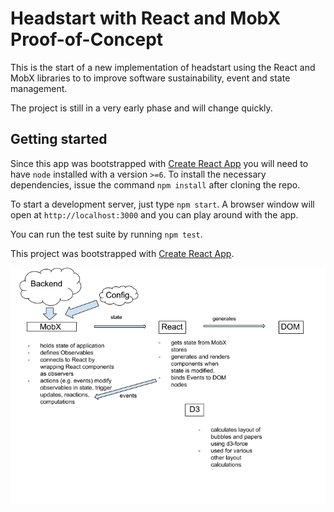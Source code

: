 # Headstart with React and MobX Proof-of-Concept

This is the start of a new implementation of headstart using the React and MobX libraries to
to improve software sustainability, event and state management.

The project is still in a very early phase and will change quickly.

## Getting started

Since this app was bootstrapped with [Create React App](https://github.com/facebookincubator/create-react-app)
you will need to have `node` installed with a version `>=6`.
To install the necessary dependencies, issue the command `npm install` after cloning the repo.

To start a development server, just type `npm start`. A browser window will open at `http://localhost:3000`
and you can play around with the app.

You can run the test suite by running `npm test`.

This project was bootstrapped with [Create React App](https://github.com/facebookincubator/create-react-app).

![Frontend Architecture](architecture.png "Frontend Architecture overview")

